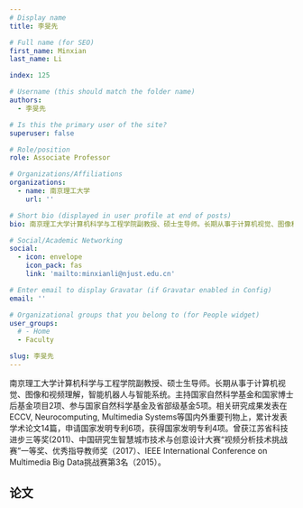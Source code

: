 ```yaml
---
# Display name
title: 李旻先

# Full name (for SEO)
first_name: Minxian
last_name: Li

index: 125

# Username (this should match the folder name)
authors:
  - 李旻先

# Is this the primary user of the site?
superuser: false

# Role/position
role: Associate Professor

# Organizations/Affiliations
organizations:
  - name: 南京理工大学
    url: ''

# Short bio (displayed in user profile at end of posts)
bio: 南京理工大学计算机科学与工程学院副教授、硕士生导师。长期从事于计算机视觉、图像和视频理解，智能机器人与智能系统。主持国家自然科学基金和国家博士后基金项目2项、参与国家自然科学基金及省部级基金5项。相关研究成果发表在ECCV, Neurocomputing, Multimedia Systems等国内外重要刊物上，累计发表学术论文14篇，申请国家发明专利6项，获得国家发明专利4项。曾获江苏省科技进步三等奖(2011)、中国研究生智慧城市技术与创意设计大赛“视频分析技术挑战赛”一等奖、优秀指导教师奖（2017）、IEEE International Conference on Multimedia Big Data挑战赛第3名（2015）。

# Social/Academic Networking
social:
  - icon: envelope
    icon_pack: fas
    link: 'mailto:minxianli@njust.edu.cn'

# Enter email to display Gravatar (if Gravatar enabled in Config)
email: ''

# Organizational groups that you belong to (for People widget)
user_groups:
  # - Home
  - Faculty

slug: 李旻先
---
```


南京理工大学计算机科学与工程学院副教授、硕士生导师。长期从事于计算机视觉、图像和视频理解，智能机器人与智能系统。主持国家自然科学基金和国家博士后基金项目2项、参与国家自然科学基金及省部级基金5项。相关研究成果发表在ECCV, Neurocomputing, Multimedia Systems等国内外重要刊物上，累计发表学术论文14篇，申请国家发明专利6项，获得国家发明专利4项。曾获江苏省科技进步三等奖(2011)、中国研究生智慧城市技术与创意设计大赛“视频分析技术挑战赛”一等奖、优秀指导教师奖（2017）、IEEE International Conference on Multimedia Big Data挑战赛第3名（2015）。

## 论文

